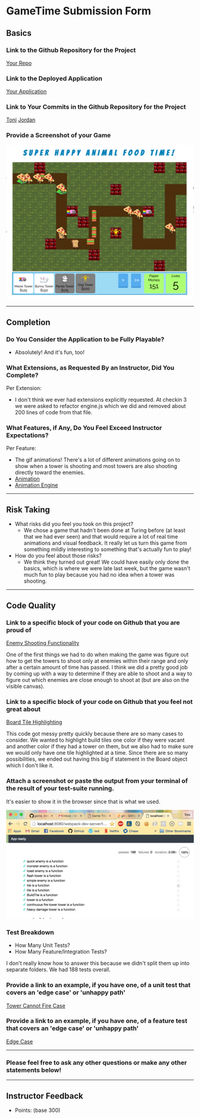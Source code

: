# GameTime Submission Form

## Basics

### Link to the Github Repository for the Project
[Your Repo](https://github.com/ToniRib/game_time)

### Link to the Deployed Application
[Your Application](http://tonirib.github.io/game_time/)

### Link to Your Commits in the Github Repository for the Project
[Toni](https://github.com/ToniRib/game_time/commits/master?author=ToniRib)
[Jordan](https://github.com/ToniRib/game_time/commits/master?author=Jlawlzz)

### Provide a Screenshot of your Game
![Super Happy Animal Food Time](/1510/module_4_assignments/gametime/toni-rib-and-jordan-lawler/images/super_happy_animal_food_time.png)

---

## Completion

### Do You Consider the Application to be Fully Playable?

 - Absolutely! And it's fun, too!

### What Extensions, as Requested By an Instructor, Did You Complete?

Per Extension:
- I don't think we ever had extensions explicitly requested. At checkin 3 we were asked to refactor engine.js which we did and removed about 200 lines of code from that file.

### What Features, if Any, Do You Feel Exceed Instructor Expectations?

Per Feature:
 - The gif animations! There's a lot of different animations going on to show when a tower is shooting and most towers are also shooting directly toward the enemies.
 - [Animation](https://github.com/ToniRib/game_time/blob/master/lib/animation.js)
 - [Animation Engine](https://github.com/ToniRib/game_time/blob/master/lib/animation-engine.js)

----

## Risk Taking

- What risks did you feel you took on this project?
  - We chose a game that hadn't been done at Turing before (at least that we had ever seen) and that would require a lot of real time animations and visual feedback. It really let us turn this game from something mildly interesting to something that's actually fun to play!
- How do you feel about those risks?
  - We think they turned out great! We could have easily only done the basics, which is where we were late last week, but the game wasn't much fun to play because you had no idea when a tower was shooting.

----

## Code Quality

### Link to a specific block of your code on Github that you are proud of

[Enemy Shooting Functionality](https://github.com/ToniRib/game_time/blob/ef84e7fa1701a2ac3979b1f68d98142fdfe12533/lib/tower.js#L6-L36)

One of the first things we had to do when making the game was figure out how to get the towers to shoot only at enemies within their range and only after a certain amount of time has passed. I think we did a pretty good job by coming up with a way to determine if they are able to shoot and a way to figure out which enemies are close enough to shoot at (but are also on the visible canvas).

### Link to a specific block of your code on Github that you feel not great about

[Board Tile Highlighting](https://github.com/ToniRib/game_time/blob/ef84e7fa1701a2ac3979b1f68d98142fdfe12533/lib/board.js#L60-L72)

This code got messy pretty quickly because there are so many cases to consider. We wanted to highlight build tiles one color if they were vacant and another color if they had a tower on them, but we also had to make sure we would only have one tile highlighted at a time. Since there are so many possibilities, we ended out having this big if statement in the Board object which I don't like it.

### Attach a screenshot or paste the output from your terminal of the result of your test-suite running.

It's easier to show it in the browser since that is what we used.

![Game Time Tests](/1510/module_4_assignments/gametime/toni-rib-and-jordan-lawler/images/game_time_tests.png)

### Test Breakdown
- How Many Unit Tests?
- How Many Feature/Integration Tests?

I don't really know how to answer this because we didn't split them up into separate folders. We had 188 tests overall.

### Provide a link to an example, if you have one, of a unit test that covers an 'edge case' or 'unhappy path'

[Tower Cannot Fire Case](https://github.com/ToniRib/game_time/blob/99fd221221aa04c690d3108259a99b8242ef2eab/test/continuous-fire-tower-test.js#L58-L63)

### Provide a link to an example, if you have one, of a feature test that covers an 'edge case' or 'unhappy path'

[Edge Case](https://github.com/ToniRib/game_time/blob/99fd221221aa04c690d3108259a99b8242ef2eab/test/board-test.js#L59-L73)

-----

### Please feel free to ask any other questions or make any other statements below!

-----

## Instructor Feedback

- Points: (base 300)
